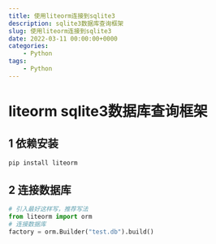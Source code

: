```yaml
---
title: 使用liteorm连接到sqlite3
description: sqlite3数据库查询框架
slug: 使用liteorm连接到sqlite3
date: 2022-03-11 00:00:00+0000
categories:
    - Python
tags:
    - Python
---
```


# liteorm sqlite3数据库查询框架

## 1 依赖安装

```python
pip install liteorm
```

## 2 连接数据库

```python
# 引入最好这样写，推荐写法
from liteorm import orm
# 连接数据库
factory = orm.Builder("test.db").build()
```
